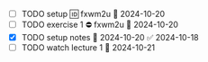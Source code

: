 - [ ] TODO setup 🆔 fxwm2u 📅 2024-10-20
- [ ] TODO exercise 1 ⛔ fxwm2u 📅 2024-10-20
- [x] TODO setup notes 📅 2024-10-20 ✅ 2024-10-18
- [ ] TODO watch lecture 1 📅 2024-10-21 